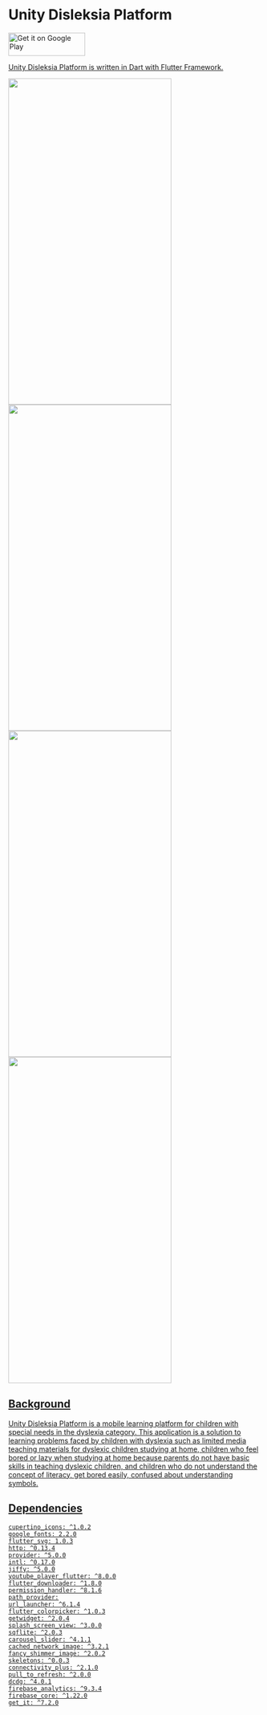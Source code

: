 # Unity Disleksia Platform

<a href="https://play.google.com/store/apps/details?id=com.udp.app" target="_blank"><img alt="Get it on Google Play" src="https://plyoapp.com/wp-content/uploads/2018/05/coming-soon-google-play.png" width="153" height="46">

Unity Disleksia Platform is written in Dart with Flutter Framework.

<img src="https://user-images.githubusercontent.com/43909622/200170050-321874c7-5376-43e0-a597-ccd74b909bb1.png" alt="" width="325" height="650" /> <img src="https://user-images.githubusercontent.com/43909622/200169225-645756ed-3e0a-423c-8b60-9cda91c293a9.png" alt="" width="325" height="650" /> <img src="https://user-images.githubusercontent.com/43909622/200169255-3db6481b-290a-4c17-8e7b-bc9ff14486f4.png" alt="" width="325" height="650" /> <img src="https://user-images.githubusercontent.com/43909622/200169312-265f9ddf-1032-492b-bdbd-b326fe617262.png" alt="" width="325" height="650" />

## Background

Unity Disleksia Platform is a mobile learning platform for children with special needs in the dyslexia category. This application is a solution to learning problems faced by children with dyslexia such as limited media teaching materials for dyslexic children studying at home, children who feel bored or lazy when studying at home because parents do not have basic skills in teaching dyslexic children, and children who do not understand the concept of literacy, get bored easily, confused about understanding symbols.

## **Dependencies**
```
cupertino_icons: ^1.0.2
google_fonts: 2.2.0
flutter_svg: 1.0.3
http: ^0.13.4
provider: ^5.0.0
intl: ^0.17.0
jiffy: ^5.0.0
youtube_player_flutter: ^8.0.0
flutter_downloader: ^1.8.0
permission_handler: ^8.1.6
path_provider:
url_launcher: ^6.1.4
flutter_colorpicker: ^1.0.3
getwidget: ^2.0.4
splash_screen_view: ^3.0.0
sqflite: ^2.0.3
carousel_slider: ^4.1.1
cached_network_image: ^3.2.1
fancy_shimmer_image: ^2.0.2
skeletons: ^0.0.3
connectivity_plus: ^2.1.0
pull_to_refresh: ^2.0.0
dcdg: ^4.0.1
firebase_analytics: ^9.3.4
firebase_core: ^1.22.0
get_it: ^7.2.0
```
